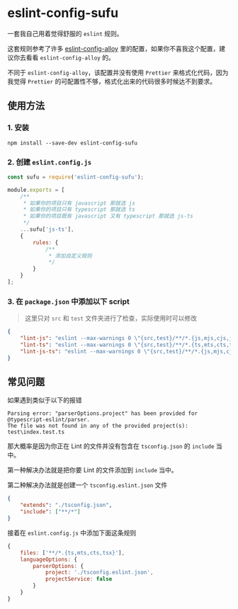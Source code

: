# eslint-config-sufu

一套我自己用着觉得舒服的 `eslint` 规则。

这套规则参考了许多 [eslint-config-alloy](https://github.com/AlloyTeam/eslint-config-alloy) 里的配置，如果你不喜我这个配置，建议你去看看 `eslint-config-alloy` 的。

不同于 `eslint-config-alloy`，该配置并没有使用 `Prettier` 来格式化代码，因为我觉得 `Prettier` 的可配置性不够，格式化出来的代码很多时候达不到要求。

## 使用方法

### 1. 安装

`npm install --save-dev eslint-config-sufu`

### 2. 创建 `eslint.config.js`

```js
const sufu = require('eslint-config-sufu');

module.exports = [
    /**
     * 如果你的项目只有 javascript 那就选 js
     * 如果你的项目只有 typescript 那就选 ts
     * 如果你的项目既有 javascript 又有 typescript 那就选 js-ts
     */
    ...sufu['js-ts'],
    {
        rules: {
            /**
             * 添加自定义规则
             */
        }
    }
];
```

### 3. 在 `package.json` 中添加以下 script

> 这里只对 `src` 和 `test` 文件夹进行了检查，实际使用时可以修改

```json
{
    "lint-js": "eslint --max-warnings 0 \"{src,test}/**/*.{js,mjs,cjs,jsx}\"",
    "lint-ts": "eslint --max-warnings 0 \"{src,test}/**/*.{ts,mts,cts,tsx}\"",
    "lint-js-ts": "eslint --max-warnings 0 \"{src,test}/**/*.{js,mjs,cjs,jsx,ts,mts,cts,tsx}\"",
}
```

## 常见问题

如果遇到类似于以下的报错

```
Parsing error: "parserOptions.project" has been provided for @typescript-eslint/parser.
The file was not found in any of the provided project(s): test\index.test.ts
```

那大概率是因为你正在 Lint 的文件并没有包含在 `tsconfig.json` 的 `include` 当中。

第一种解决办法就是把你要 Lint 的文件添加到 `include` 当中。

第二种解决办法就是创建一个 `tsconfig.eslint.json` 文件

```json
{
    "extends": "./tsconfig.json",
    "include": ["**/*"]
}
```

接着在 `eslint.config.js` 中添加下面这条规则

```js
{
    files: ['**/*.{ts,mts,cts,tsx}'],
    languageOptions: {
        parserOptions: {
            project: './tsconfig.eslint.json',
            projectService: false
        }
    }
}
```